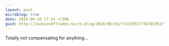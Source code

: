 ```yaml
---
layout: post
microblog: true
date: 2016-06-16 17:14 +1300
guid: http://JacksonOfTrades.micro.blog/2016/06/16/t743295577367023617.html
---
```

Totally not compensating for anything...
